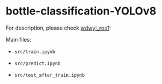 # bottle-classification-YOLOv8

For description, please check [wdwyl_ros1](https://github.com/minhtugonnabelit/wdwyl_ros1)!

Main files:

- `src/train.ipynb`

- `src/predict.ipynb`

- `src/test_after_train.ipynb`